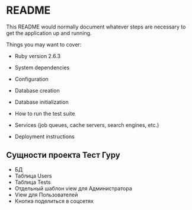 # README

This README would normally document whatever steps are necessary to get the
application up and running.

Things you may want to cover:

* Ruby version 2.6.3

* System dependencies

* Configuration

* Database creation

* Database initialization

* How to run the test suite

* Services (job queues, cache servers, search engines, etc.)

* Deployment instructions

## Сущности проекта Тест Гуру

* БД
* Таблица Users
* Таблица Tests
* Отдельный шаблон view для Администратора
* View для Пользователей
* Кнопка поделиться в соцсетях
